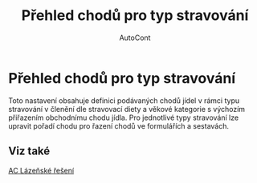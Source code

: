 ﻿---
    title: "Přehled chodů pro typ stravování"
    author: AutoCont
    ms.date: 04/30/2018
    ms.topic: article
    ms.prod: dynamics-nav-2017
    ms.contentlocale: cs-cz
    ms.lasthandoff: 04/30/2018
---

# Přehled chodů pro typ stravování

Toto nastavení obsahuje definici podávaných chodů jídel v rámci typu stravování v členění dle stravovací diety a věkové kategorie s výchozím přiřazením obchodnímu chodu jídla.
Pro jednotlivé typy stravování lze upravit pořadí chodu pro řazení chodů ve formulářích a sestavách. 



## <a name="see-also"></a>Viz také
[AC Lázeňské řešení](ac-spa-solution.md)